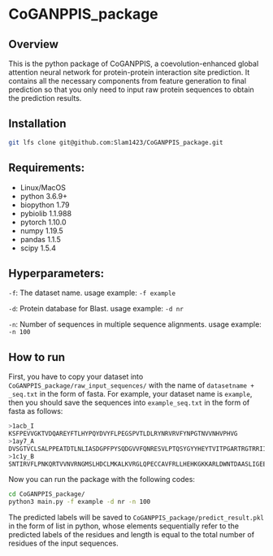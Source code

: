 # CoGANPPIS_package
## Overview
This is the python package of CoGANPPIS, a coevolution-enhanced global attention neural network for protein-protein interaction site prediction. It contains all the necessary components from feature generation to final prediction so that you only need to input raw protein sequences to obtain the prediction results.

## Installation
```bash
git lfs clone git@github.com:Slam1423/CoGANPPIS_package.git
```

## Requirements:
- Linux/MacOS
- python 3.6.9+
- biopython 1.79
- pybiolib 1.1.988
- pytorch 1.10.0
- numpy 1.19.5
- pandas 1.1.5
- scipy 1.5.4

## Hyperparameters:
`-f`: The dataset name.
usage example: `-f example`

`-d`: Protein database for Blast.
usage example: `-d nr`

`-n`: Number of sequences in multiple sequence alignments.
usage example: `-n 100`

## How to run
First, you have to copy your dataset into `CoGANPPIS_package/raw_input_sequences/` with the name of `datasetname + _seq.txt` in the form of fasta. For example, your dataset name is `example`, then you should save the sequences into `example_seq.txt` in the form of fasta as follows:

```bash
>1acb_I
KSFPEVVGKTVDQAREYFTLHYPQYDVYFLPEGSPVTLDLRYNRVRVFYNPGTNVVNHVPHVG
>1ay7_A
DVSGTVCLSALPPEATDTLNLIASDGPFPYSQDGVVFQNRESVLPTQSYGYYHEYTVITPGARTRGTRRIITGEATQEDYYTGDHYATFSLIDQTC
>1c1y_B
SNTIRVFLPNKQRTVVNVRNGMSLHDCLMKALKVRGLQPECCAVFRLLHEHKGKKARLDWNTDAASLIGEELQVDFL

```

Now you can run the package with the following codes:

```bash
cd CoGANPPIS_package/
python3 main.py -f example -d nr -n 100
```

The predicted labels will be saved to `CoGANPPIS_package/predict_result.pkl` in the form of list in python, whose elements sequentially refer to the predicted labels of the residues and length is equal to the total number of residues of the input sequences. 

